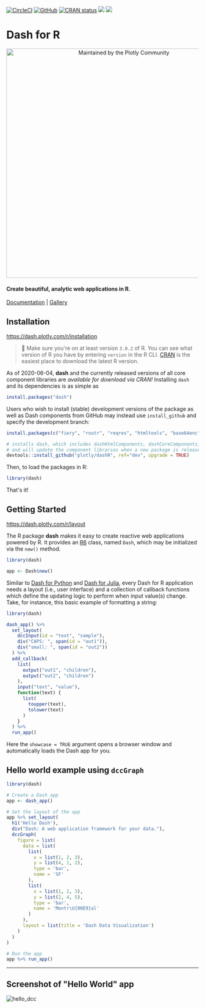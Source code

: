 [![CircleCI](https://circleci.com/gh/plotly/dashR/tree/master.svg?style=svg)](https://app.circleci.com/pipelines/github/plotly/dashR?branch=master)
[![GitHub](https://img.shields.io/github/license/plotly/dashR.svg?color=dark-green)](https://github.com/plotly/dashR/blob/master/LICENSE)
[![CRAN status](https://www.r-pkg.org/badges/version-ago/dash)](https://CRAN.R-project.org/package=dash)
[![](http://cranlogs.r-pkg.org/badges/grand-total/dash)](https://CRAN.R-project.org/package=dash)
[![](https://cranlogs.r-pkg.org/badges/dash)](https://CRAN.R-project.org/package=dash)

# Dash for R

<div align="center">
  <a href="https://dash.plotly.com/project-maintenance">
    <img src="https://dash.plotly.com/assets/images/maintained-by-community.png" width="600px" alt="Maintained by the Plotly Community">
  </a>
</div>

#### Create beautiful, analytic web applications in R.

[Documentation](https://dash.plotly.com/r/) | [Gallery](https://dash.gallery/Portal/)

## Installation

<https://dash.plotly.com/r/installation>

> 🛑 Make sure you're on at least version `3.0.2` of R. You can see what version of R you have by entering `version` in the R CLI. [CRAN](https://cran.r-project.org/bin/) is the easiest place to download the latest R version.

As of 2020-06-04, **dash** and the currently released versions of all core component libraries are _available for download via CRAN!_ Installing `dash` and its dependencies is as simple as

```r
install.packages("dash")
```

Users who wish to install (stable) development versions of the package as well as Dash components from GitHub may instead use `install_github` and specify the development branch:

```r
install.packages(c("fiery", "routr", "reqres", "htmltools", "base64enc", "plotly", "mime", "crayon", "devtools"))

# installs dash, which includes dashHtmlComponents, dashCoreComponents, and dashTable
# and will update the component libraries when a new package is released
devtools::install_github("plotly/dashR", ref="dev", upgrade = TRUE)
```

Then, to load the packages in R:

```r
library(dash)
```

That's it!

## Getting Started

<https://dash.plotly.com/r/layout>

The R package **dash** makes it easy to create reactive web applications powered by R. It provides an [R6](https://CRAN.R-project.org/package=R6) class, named `Dash`, which may be initialized via the `new()` method.

```r
library(dash)

app <- Dash$new()
```

Similar to [Dash for Python](https://github.com/plotly/dash) and [Dash for Julia](https://github.com/plotly/Dash.jl), every Dash for R application needs a layout (i.e., user interface) and a collection of callback functions which define the updating logic to perform when input value(s) change. Take, for instance, this basic example of formatting a string:

```r
library(dash)

dash_app() %>%
  set_layout(
    dccInput(id = "text", "sample"),
    div("CAPS: ", span(id = "out1")),
    div("small: ", span(id = "out2"))
  ) %>%
  add_callback(
    list(
      output("out1", "children"),
      output("out2", "children")
    ),
    input("text", "value"),
    function(text) {
      list(
        toupper(text),
        tolower(text)
      )
    }
  ) %>%
  run_app()
```

Here the `showcase = TRUE` argument opens a browser window and automatically loads the Dash app for you.

## Hello world example using `dccGraph`

```r
library(dash)

# Create a Dash app
app <- dash_app()

# Set the layout of the app
app %>% set_layout(
  h1('Hello Dash'),
  div("Dash: A web application framework for your data."),
  dccGraph(
    figure = list(
      data = list(
        list(
          x = list(1, 2, 3),
          y = list(4, 1, 2),
          type = 'bar',
          name = 'SF'
        ),
        list(
          x = list(1, 2, 3),
          y = list(2, 4, 5),
          type = 'bar',
          name = 'Montr\U{00E9}al'
        )
      ),
      layout = list(title = 'Dash Data Visualization')
    )
  )
)

# Run the app
app %>% run_app()
```

---

## Screenshot of "Hello World" app

![hello_dcc](https://user-images.githubusercontent.com/9809798/55428329-df18be80-5556-11e9-8d21-c55250621cd6.gif)
